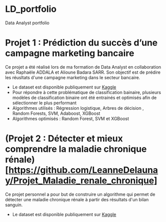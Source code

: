 # LD_portfolio
Data Analyst portfolio

# Projet 1 : Prédiction du succès d’une campagne marketing bancaire

Ce projet a été réalisé lors de ma formation de Data Analyst en collaboration avec Raphaële ADDALA et Alioune Badara SARR.
Son objectif est de prédire les réusltats d'une campagne marketing dans le secteur bancaire.

* Le dataset est disponible publiquement sur [Kaggle](https://www.kaggle.com/janiobachmann/bank-marketing-dataset)
* Pour répondre à cette problématique de classification bainaire, plusieurs modèles de classification binaire ont été entrainés et optimisés afin de sélectionner le plus performant 
* Algorithmes utilisés : Régression logistique, Arbres de décision , Random Forests, SVM, Adaboost, XGBoost
* Algorithmes optimisés : Random Forest, SVM et XGBoost


# (Projet 2 : Détecter et mieux comprendre la maladie chronique rénale)[https://github.com/LeanneDelaunay/Projet_Maladie_renale_chronique]

Ce projet personnel a pour but de construire un algorithme qui permet de détecter une maladie chronique rénale à partir des résultats d'un bilan sanguin.

* Le dataset est disponible publiquement sur [Kaggle](https://www.kaggle.com/datasets/mansoordaku/ckdisease)

